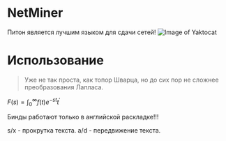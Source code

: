 # NetMiner
Питон является лучшим языком для сдачи сетей!
![Image of Yaktocat](https://sun9-51.userapi.com/impf/X2XbVg2iYHjIETND5h_hvJKWAXCR2bzobzrmfw/wRSkI34lLcs.jpg?size=854x480&quality=96&proxy=1&sign=ea789e48a004d5a228193c1147478944&type=album)

# Использование
> Уже не так проста, как топор Шварца, но до сих пор не сложнее преобразования Лапласа. 

$F(s) = \int_0^\infty {f(t)e^{-st}t^'}$

Бинды работают только в английской раскладке!!!

s/x - прокрутка текста.
a/d - передвижение текста.

